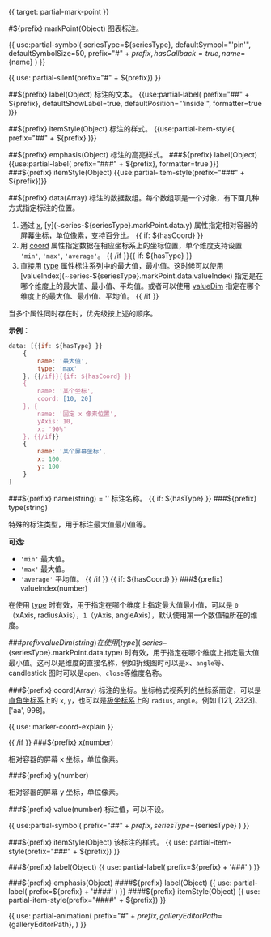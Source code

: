 {{ target: partial-mark-point }}

#${prefix} markPoint(Object)
图表标注。

{{ use:partial-symbol(
    seriesType=${seriesType},
    defaultSymbol="'pin'",
    defaultSymbolSize=50,
    prefix="#" + ${prefix},
    hasCallback=true,
    name=${name}
) }}

{{ use: partial-silent(prefix="#" + ${prefix}) }}

##${prefix} label(Object)
标注的文本。
{{use:partial-label(
    prefix="##" + ${prefix},
    defaultShowLabel=true,
    defaultPosition="'inside'",
    formatter=true
)}}

##${prefix} itemStyle(Object)
标注的样式。
{{use:partial-item-style(
    prefix="##" + ${prefix}
)}}

##${prefix} emphasis(Object)
标注的高亮样式。
###${prefix} label(Object)
{{use:partial-label(
    prefix="###" + ${prefix},
    formatter=true
)}}
###${prefix} itemStyle(Object)
{{use:partial-item-style(prefix="###" + ${prefix})}}

##${prefix} data(Array)
标注的数据数组。每个数组项是一个对象，有下面几种方式指定标注的位置。
1. 通过 [x](~series-${seriesType}.markPoint.data.x), [y](~series-${seriesType}.markPoint.data.y) 属性指定相对容器的屏幕坐标，单位像素，支持百分比。
{{ if: ${hasCoord} }}
2. 用 [coord](~series-${seriesType}.markPoint.data.coord) 属性指定数据在相应坐标系上的坐标位置，单个维度支持设置 `'min'`, `'max'`, `'average'`。
{{ /if }}{{ if: ${hasType} }}
3. 直接用 [type](~series-${seriesType}.markPoint.data.type) 属性标注系列中的最大值，最小值。这时候可以使用 [valueIndex](~series-${seriesType}.markPoint.data.valueIndex) 指定是在哪个维度上的最大值、最小值、平均值。或者可以使用 [valueDim](~series-${seriesType}.markPoint.data.valueDim) 指定在哪个维度上的最大值、最小值、平均值。
{{ /if }}

当多个属性同时存在时，优先级按上述的顺序。

**示例：**
```js
data: [{{if: ${hasType} }}
    {
        name: '最大值',
        type: 'max'
    }, {{/if}}{{if: ${hasCoord} }}
    {
        name: '某个坐标',
        coord: [10, 20]
    }, {
        name: '固定 x 像素位置',
        yAxis: 10,
        x: '90%'
    }, {{/if}}
    {
        name: '某个屏幕坐标',
        x: 100,
        y: 100
    }
]
```
###${prefix} name(string) = ''
标注名称。
{{ if: ${hasType} }}
###${prefix} type(string)

<ExampleUIControlEnum options="min,max,average" />

特殊的标注类型，用于标注最大值最小值等。

**可选:**
+ `'min'` 最大值。
+ `'max'` 最大值。
+ `'average'` 平均值。
{{ /if }}
{{ if: ${hasCoord} }}
###${prefix} valueIndex(number)

<ExampleUIControlNumber min="0" max="1" step="1"  />

在使用 [type](~series-${seriesType}.markPoint.data.type) 时有效，用于指定在哪个维度上指定最大值最小值，可以是 `0`（xAxis, radiusAxis），`1`（yAxis, angleAxis），默认使用第一个数值轴所在的维度。

###${prefix} valueDim(string)
在使用 [type](~series-${seriesType}.markPoint.data.type) 时有效，用于指定在哪个维度上指定最大值最小值。这可以是维度的直接名称，例如折线图时可以是`x`、`angle`等、candlestick 图时可以是`open`、`close`等维度名称。

###${prefix} coord(Array)
标注的坐标。坐标格式视系列的坐标系而定，可以是[直角坐标系](~grid)上的 `x`, `y`，也可以是[极坐标系](~polar)上的 `radius`, `angle`。例如 [121, 2323]、['aa', 998]。

{{ use: marker-coord-explain }}

{{ /if }}
###${prefix} x(number)

<ExampleUIControlPercent default="0" />

相对容器的屏幕 x 坐标，单位像素。

###${prefix} y(number)

<ExampleUIControlPercent default="0" />

相对容器的屏幕 y 坐标，单位像素。

###${prefix} value(number)
标注值，可以不设。

{{ use:partial-symbol(
    prefix="##" + ${prefix},
    seriesType=${seriesType}
) }}

###${prefix} itemStyle(Object)
该标注的样式。
{{ use: partial-item-style(prefix="###" + ${prefix}) }}

###${prefix} label(Object)
{{ use: partial-label(
    prefix=${prefix} + '###'
) }}

###${prefix} emphasis(Object)
####${prefix} label(Object)
{{ use: partial-label(
    prefix=${prefix} + '####'
) }}
####${prefix} itemStyle(Object)
{{ use: partial-item-style(prefix="####" + ${prefix}) }}


{{ use: partial-animation(
    prefix="#" + ${prefix},
    galleryEditorPath=${galleryEditorPath},
) }}

